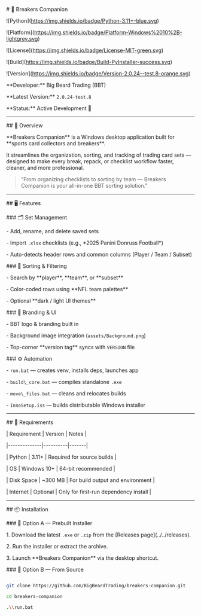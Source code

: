 \# 🧩 Breakers Companion  

!\[Python](https://img.shields.io/badge/Python-3.11+-blue.svg)

!\[Platform](https://img.shields.io/badge/Platform-Windows%2010%2B-lightgrey.svg)

!\[License](https://img.shields.io/badge/License-MIT-green.svg)

!\[Build](https://img.shields.io/badge/Build-PyInstaller-success.svg)

!\[Version](https://img.shields.io/badge/Version-2.0.24--test.8-orange.svg)



\*\*Developer:\*\* Big Beard Trading (BBT)  

\*\*Latest Version:\*\* `2.0.24-test.8`  

\*\*Status:\*\* Active Development 🧪  



---



\## 🎯 Overview

\*\*Breakers Companion\*\* is a Windows desktop application built for \*\*sports card collectors and breakers\*\*.  

It streamlines the organization, sorting, and tracking of trading card sets — designed to make every break, repack, or checklist workflow faster, cleaner, and more professional.



> “From organizing checklists to sorting by team — Breakers Companion is your all-in-one BBT sorting solution.”



---



\## 🖥️ Features



\### 🗂️ Set Management

\- Add, rename, and delete saved sets  

\- Import `.xlsx` checklists (e.g., \*2025 Panini Donruss Football\*)  

\- Auto-detects header rows and common columns (Player / Team / Subset)



\### 🧮 Sorting \& Filtering

\- Search by \*\*player\*\*, \*\*team\*\*, or \*\*subset\*\*  

\- Color-coded rows using \*\*NFL team palettes\*\*  

\- Optional \*\*dark / light UI themes\*\*  



\### 🏈 Branding \& UI

\- BBT logo \& branding built in  

\- Background image integration (`assets/Background.png`)  

\- Top-corner \*\*version tag\*\* syncs with `VERSION` file  



\### ⚙️ Automation

\- `run.bat` — creates venv, installs deps, launches app  

\- `build\_core.bat` — compiles standalone `.exe`  

\- `move\_files.bat` — cleans and relocates builds  

\- `InnoSetup.iss` — builds distributable Windows installer  



---



\## 🧰 Requirements

| Requirement | Version | Notes |

|--------------|----------|-------|

| Python | 3.11+ | Required for source builds |

| OS | Windows 10+ | 64-bit recommended |

| Disk Space | ~300 MB | For build output and environment |

| Internet | Optional | Only for first-run dependency install |



---



\## 📦 Installation



\### 🔹 Option A — Prebuilt Installer

1\. Download the latest `.exe` or `.zip` from the \[Releases page](../../releases).  

2\. Run the installer or extract the archive.  

3\. Launch \*\*Breakers Companion\*\* via the desktop shortcut.



\### 🔹 Option B — From Source

```bash

git clone https://github.com/BigBeardTrading/breakers-companion.git

cd breakers-companion

.\\run.bat



